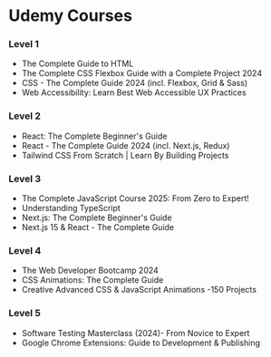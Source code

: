 # Udemy Courses

### Level 1
- The Complete  Guide to HTML
- The Complete CSS Flexbox Guide with  a Complete Project 2024
- CSS - The Complete Guide 2024 (incl. Flexbox, Grid & Sass)
- Web Accessibility: Learn Best Web Accessible UX Practices

### Level 2
- React: The Complete Beginner's Guide
- React - The Complete Guide 2024 (incl. Next.js, Redux)
- Tailwind CSS From Scratch | Learn By Building Projects

### Level 3
- The Complete JavaScript Course 2025: From Zero to Expert!
- Understanding TypeScript
- Next.js: The Complete Beginner's Guide
- Next.js 15 & React - The Complete Guide

### Level 4
- The Web Developer Bootcamp 2024
- CSS Animations: The Complete Guide
- Creative Advanced CSS & JavaScript Animations -150 Projects

### Level 5
- Software Testing Masterclass (2024)- From Novice to Expert
- Google Chrome Extensions: Guide to Development & Publishing